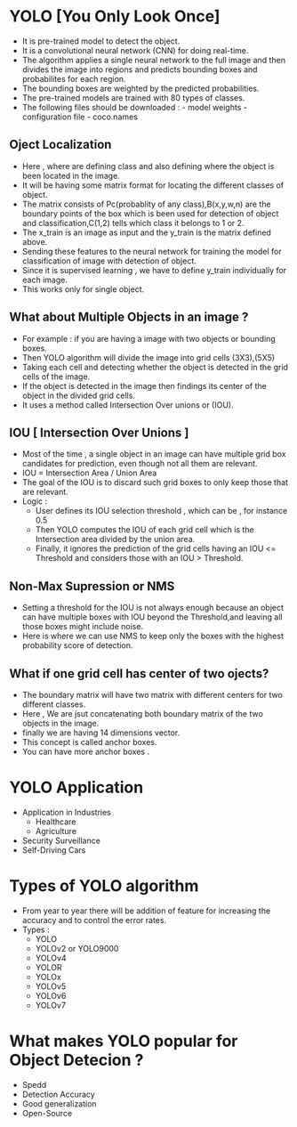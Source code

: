 # YOLO [You Only Look Once] #
- It is pre-trained model to detect the object.
- It is a convolutional neural network (CNN) for doing real-time.
- The algorithm applies a single neural network to the full image and then divides the image into regions and predicts bounding boxes and probabilites for each region.
- The bounding boxes are weighted by the predicted probabilities.
- The pre-trained models are trained with 80 types of classes.
- The following files should be downloaded :
        - model weights
        - configuration file
        - coco.names


## Oject Localization 
- Here , where are  defining class and also defining where the object is been located in the image.
- It will be having some matrix format for locating the different classes of object.
- The matrix consists of Pc(probablity of any class),B(x,y,w,n) are the boundary points of the box which is been used for detection of object and classification,C(1,2) tells which class it belongs to 1 or 2.
- The x_train is an image as input and the y_train is the matrix defined above.
- Sending these features to the neural network for training the model for classification of image with detection of object.
- Since it is supervised learning , we have to define y_train individually for each image.
- This works only for single object.

## What about Multiple Objects in an image ?
- For example : if you are having a image with two objects or bounding boxes.
- Then YOLO algorithm will divide the image into grid cells (3X3),(5X5)
- Taking each cell and detecting whether the object is detected in the grid cells of the image.
- If the object is detected in the image then findings its center of the object in the divided grid cells.
- It uses a method called Intersection Over unions or (IOU).

## IOU  [ Intersection Over Unions ] ## 
- Most of the time , a single object in an image can have multiple grid box candidates for prediction, even though not all them are relevant.
- IOU =  Intersection Area / Union Area
- The goal of the IOU is to discard such grid boxes to only keep those that are relevant.
- Logic :
    - User defines its IOU selection threshold , which can be , for instance 0.5
    - Then YOLO computes the IOU of each grid cell which is the Intersection area divided by the union area.
    - Finally, it ignores the prediction of the grid cells having an IOU <= Threshold and considers those with an IOU > Threshold.

## Non-Max Supression or NMS
- Setting a threshold for the IOU is not always enough because an object can have multiple boxes with IOU beyond the Threshold,and leaving all those boxes might include noise.
- Here is where we can use NMS to keep only the boxes with the highest probability score of detection.

## What if one grid cell has center of two ojects?
- The boundary matrix will have two matrix with different centers for two different classes.
- Here , We are jsut concatenating both boundary matrix of the two objects in the image.
- finally we are having 14 dimensions vector.
- This concept is called anchor boxes.
- You can have more anchor boxes . 

# YOLO Application 
- Application in Industries
    - Healthcare
    - Agriculture
- Security Surveillance
- Self-Driving Cars

# Types of YOLO algorithm
- From year to year there will be addition of feature for increasing the accuracy and to control the error rates.
- Types : 
    - YOLO
    - YOLOv2 or YOLO9000
    - YOLOv4
    - YOLOR
    - YOLOx
    - YOLOv5
    - YOLOv6
    - YOLOv7

# What makes YOLO popular for Object Detecion ?
- Spedd
- Detection Accuracy 
- Good generalization
- Open-Source
  

